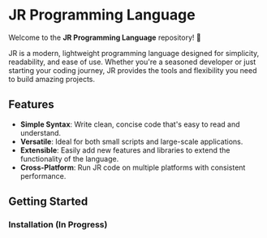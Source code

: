 # JR Programming Language

Welcome to the **JR Programming Language** repository! 🚀

JR is a modern, lightweight programming language designed for simplicity, readability, and ease of use. Whether you're a seasoned developer or just starting your coding journey, JR provides the tools and flexibility you need to build amazing projects.

## Features

- **Simple Syntax**: Write clean, concise code that's easy to read and understand.
- **Versatile**: Ideal for both small scripts and large-scale applications.
- **Extensible**: Easily add new features and libraries to extend the functionality of the language.
- **Cross-Platform**: Run JR code on multiple platforms with consistent performance.

## Getting Started

### Installation (In Progress)
